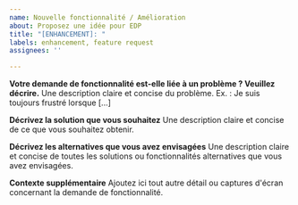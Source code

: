 ```yaml
---
name: Nouvelle fonctionnalité / Amélioration
about: Proposez une idée pour EDP
title: "[ENHANCEMENT]: "
labels: enhancement, feature request
assignees: ''

---
```


**Votre demande de fonctionnalité est-elle liée à un problème ? Veuillez décrire.**
Une description claire et concise du problème. Ex. : Je suis toujours frustré lorsque [...]

**Décrivez la solution que vous souhaitez**
Une description claire et concise de ce que vous souhaitez obtenir.

**Décrivez les alternatives que vous avez envisagées**
Une description claire et concise de toutes les solutions ou fonctionnalités alternatives que vous avez envisagées.

**Contexte supplémentaire**
Ajoutez ici tout autre détail ou captures d'écran concernant la demande de fonctionnalité.
